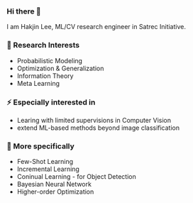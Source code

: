 ### Hi there 👋
I am Hakjin Lee, ML/CV research engineer in Satrec Initiative.

### 🔭 Research Interests
* Probabilistic Modeling
* Optimization & Generalization
* Information Theory
* Meta Learning

### ⚡ Especially interested in
* Learing with limited supervisions in Computer Vision
* extend ML-based methods beyond image classification

### 🤔 More specifically
* Few-Shot Learning
* Incremental Learning
* Coninual Learning - for Object Detection
* Bayesian Neural Network
* Higher-order Optimization

<!--
**nijkah/nijkah** is a ✨ _special_ ✨ repository because its `README.md` (this file) appears on your GitHub profile.

Here are some ideas to get you started:

- 🔭 I’m currently working on ...
- 🌱 I’m currently learning ...
- 👯 I’m looking to collaborate on ...
- 🤔 I’m looking for help with ...
- 💬 Ask me about ...
- 📫 How to reach me: ...
- 😄 Pronouns: ...
- ⚡ Fun fact: ...
-->
